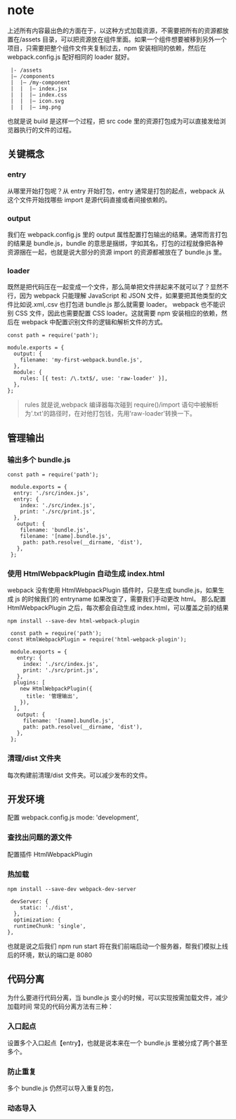# note

上述所有内容最出色的方面在于，以这种方式加载资源，不需要把所有的资源都放置在/assets 目录，可以把资源放在组件里面。如果一个组件想要被移到另外一个项目，只需要把整个组件文件夹复制过去，npm 安装相同的依赖，然后在 webpack.config.js 配好相同的 loader 就好。

```
 |- /assets
 |– /components
 |  |– /my-component
 |  |  |– index.jsx
 |  |  |– index.css
 |  |  |– icon.svg
 |  |  |– img.png
```

也就是说 build 是这样一个过程，把 src code 里的资源打包成为可以直接发给浏览器执行的文件的过程。

## 关键概念

### entry

从哪里开始打包呢？从 entry 开始打包，entry 通常是打包的起点，webpack 从这个文件开始找哪些 import 是源代码直接或者间接依赖的。

### output

我们在 webpack.config.js 里的 output 属性配置打包输出的结果。通常而言打包的结果是 bundle.js，bundle 的意思是捆绑，字如其名，打包的过程就像把各种资源捆在一起，也就是说大部分的资源 import 的资源都被放在了 bundle.js 里。

### loader

既然是把代码压在一起变成一个文件，那么简单把文件拼起来不就可以了？显然不行，因为 webpack 只能理解 JavaScript 和 JSON 文件，如果要把其他类型的文件比如说.xml,.csv 也打包进 bundle.js 那么就需要 loader。
webpack 也不能识别 CSS 文件，因此也需要配置 CSS loader。这就需要 npm 安装相应的依赖，然后在 webpack 中配置识别文件的逻辑和解析文件的方式。

```
const path = require('path');

module.exports = {
  output: {
    filename: 'my-first-webpack.bundle.js',
  },
  module: {
    rules: [{ test: /\.txt$/, use: 'raw-loader' }],
  },
};
```

> rules 就是说,webpack 编译器每次碰到 require()/import 语句中被解析为'.txt'的路径时，在对他打包钱，先用'raw-loader'转换一下。

## 管理输出

### 输出多个 bundle.js

```
const path = require('path');

 module.exports = {
  entry: './src/index.js',
  entry: {
    index: './src/index.js',
    print: './src/print.js',
  },
   output: {
    filename: 'bundle.js',
    filename: '[name].bundle.js',
     path: path.resolve(__dirname, 'dist'),
   },
 };
```

### 使用 HtmlWebpackPlugin 自动生成 index.html

webpack 没有使用 HtmlWebpackPlugin 插件时，只是生成 bundle.js，如果生成 js 的时候我们的 entryname 如果改变了，需要我们手动更改 html。
那么配置 HtmlWebpackPlugin 之后，每次都会自动生成 index.html，可以覆盖之前的结果

```
npm install --save-dev html-webpack-plugin
```

```
 const path = require('path');
const HtmlWebpackPlugin = require('html-webpack-plugin');

 module.exports = {
   entry: {
     index: './src/index.js',
     print: './src/print.js',
   },
  plugins: [
    new HtmlWebpackPlugin({
      title: '管理输出',
    }),
  ],
   output: {
     filename: '[name].bundle.js',
     path: path.resolve(__dirname, 'dist'),
   },
 };
```

### 清理/dist 文件夹

每次构建前清理/dist 文件夹。可以减少发布的文件。

## 开发环境

配置 webpack.config.js mode: 'development',

### 查找出问题的源文件

配置插件 HtmlWebpackPlugin

### 热加载

```
npm install --save-dev webpack-dev-server
```

```
 devServer: {
    static: './dist',
  },
  optimization: {
  runtimeChunk: 'single',
},
```

也就是说之后我们 npm run start 将在我们前端启动一个服务器，帮我们模拟上线后的环境，默认的端口是 8080

## 代码分离

为什么要进行代码分离，当 bundle.js 变小的时候，可以实现按需加载文件，减少加载时间
常见的代码分离方法有三种：

### 入口起点

设置多个入口起点【entry】，也就是说本来在一个 bundle.js 里被分成了两个甚至多个。

### 防止重复

多个 bundle.js 仍然可以导入重复的包，

### 动态导入
